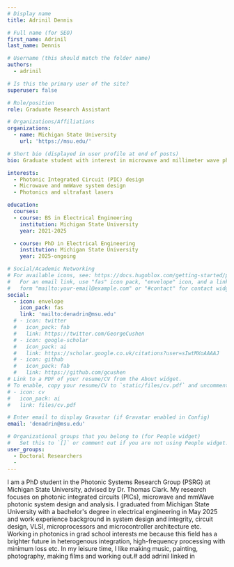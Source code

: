 ```yaml
---
# Display name
title: Adrinil Dennis

# Full name (for SEO)
first_name: Adrinil
last_name: Dennis

# Username (this should match the folder name)
authors:
  - adrinil

# Is this the primary user of the site?
superuser: false

# Role/position
role: Graduate Research Assistant

# Organizations/Affiliations
organizations:
  - name: Michigan State University
    url: 'https://msu.edu/'

# Short bio (displayed in user profile at end of posts)
bio: Graduate student with interest in microwave and millimeter wave photonic system design, PICs etc.

interests:
  - Photonic Integrated Circuit (PIC) design
  - Microwave and mmWave system design
  - Photonics and ultrafast lasers

education:
  courses:
  - course: BS in Electrical Engineering
    institution: Michigan State University
    year: 2021-2025

  - course: PhD in Electrical Engineering
    institution: Michigan State University
    year: 2025-ongoing

# Social/Academic Networking
# For available icons, see: https://docs.hugoblox.com/getting-started/page-builder/#icons
#   For an email link, use "fas" icon pack, "envelope" icon, and a link in the
#   form "mailto:your-email@example.com" or "#contact" for contact widget.
social:
  - icon: envelope
    icon_pack: fas
    link: 'mailto:denadrin@msu.edu'
  # - icon: twitter
  #   icon_pack: fab
  #   link: https://twitter.com/GeorgeCushen
  # - icon: google-scholar
  #   icon_pack: ai
  #   link: https://scholar.google.co.uk/citations?user=sIwtMXoAAAAJ
  # - icon: github
  #   icon_pack: fab
  #   link: https://github.com/gcushen
# Link to a PDF of your resume/CV from the About widget.
# To enable, copy your resume/CV to `static/files/cv.pdf` and uncomment the lines below.
# - icon: cv
#   icon_pack: ai
#   link: files/cv.pdf

# Enter email to display Gravatar (if Gravatar enabled in Config)
email: 'denadrin@msu.edu'

# Organizational groups that you belong to (for People widget)
#   Set this to `[]` or comment out if you are not using People widget.
user_groups:
  - Doctoral Researchers
  - 
---
```


I am a PhD student in the Photonic Systems Research Group (PSRG) at Michigan State University, advised by Dr. Thomas Clark. My research focuses on photonic integrated circuits (PICs), microwave and mmWave photonic system design and analysis. I graduated from Michigan State University with a bachelor's degree in electrical engineering in May 2025 and work experience background in system design and integrity, circuit design, VLSI, microprocessors and microcontroller architecture etc. Working in photonics in grad school interests me because this field has a brighter future in heterogenous integration, high-frequency processing with minimum loss etc. In my leisure time, I like making music, painting, photography, making films and working out.# add adrinil linked in
